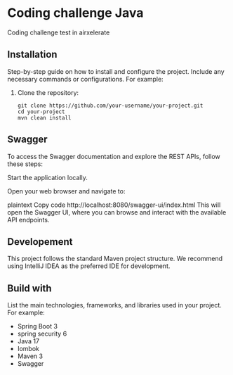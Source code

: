 
# Coding challenge Java

Coding challenge test in airxelerate


## Installation

Step-by-step guide on how to install and configure the project. Include any necessary commands or configurations. For example:

1. Clone the repository:

   ```shell
   git clone https://github.com/your-username/your-project.git
   cd your-project
   mvn clean install
## Swagger

To access the Swagger documentation and explore the REST APIs, follow these steps:

Start the application locally.

Open your web browser and navigate to:

plaintext
Copy code
http://localhost:8080/swagger-ui/index.html
This will open the Swagger UI, where you can browse and interact with the available API endpoints.
## Developement

This project follows the standard Maven project structure.
We recommend using IntelliJ IDEA as the preferred IDE for development.
## Build with

List the main technologies, frameworks, and libraries used in your project. For example:

* Spring Boot 3
* spring security 6
* Java 17
* lombok
* Maven 3
* Swagger 